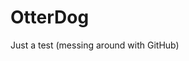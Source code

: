 # OtterDog
Just a test (messing around with GitHub)

<!DOCTYPE html>
<html>
<head>
<title>Otter the Big Brown Dog<title>
  <p> Otter is a chocolate mutt who likes to sleep and hide my socks </p>
  
